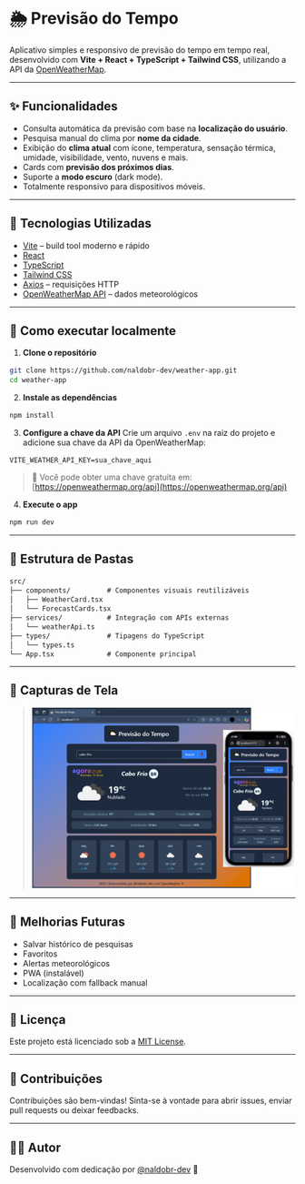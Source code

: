 # 🌦️ Previsão do Tempo

Aplicativo simples e responsivo de previsão do tempo em tempo real, desenvolvido com **Vite + React + TypeScript + Tailwind CSS**, utilizando a API da [OpenWeatherMap](https://openweathermap.org/).

---

## ✨ Funcionalidades

- Consulta automática da previsão com base na **localização do usuário**.
- Pesquisa manual do clima por **nome da cidade**.
- Exibição do **clima atual** com ícone, temperatura, sensação térmica, umidade, visibilidade, vento, nuvens e mais.
- Cards com **previsão dos próximos dias**.
- Suporte a **modo escuro** (dark mode).
- Totalmente responsivo para dispositivos móveis.

---

## 🧱 Tecnologias Utilizadas

- [Vite](https://vitejs.dev/) – build tool moderno e rápido
- [React](https://reactjs.org/)
- [TypeScript](https://www.typescriptlang.org/)
- [Tailwind CSS](https://tailwindcss.com/)
- [Axios](https://axios-http.com/) – requisições HTTP
- [OpenWeatherMap API](https://openweathermap.org/api) – dados meteorológicos

---

## 🚀 Como executar localmente

1. **Clone o repositório**
```bash
git clone https://github.com/naldobr-dev/weather-app.git
cd weather-app
````

2. **Instale as dependências**

```bash
npm install
```

3. **Configure a chave da API**
   Crie um arquivo `.env` na raiz do projeto e adicione sua chave da API da OpenWeatherMap:

```env
VITE_WEATHER_API_KEY=sua_chave_aqui
```

> 🔑 Você pode obter uma chave gratuita em: [https://openweathermap.org/api](https://openweathermap.org/api)

4. **Execute o app**

```bash
npm run dev
```

---

## 📁 Estrutura de Pastas

```
src/
├── components/         # Componentes visuais reutilizáveis
│   ├── WeatherCard.tsx
│   └── ForecastCards.tsx
├── services/           # Integração com APIs externas
│   └── weatherApi.ts
├── types/              # Tipagens do TypeScript
│   └── types.ts
└── App.tsx             # Componente principal
```

---

## 📸 Capturas de Tela

> ![Screenshot do App](Screenshot.png)

---

## 📌 Melhorias Futuras

* Salvar histórico de pesquisas
* Favoritos
* Alertas meteorológicos
* PWA (instalável)
* Localização com fallback manual

---

## 📄 Licença

Este projeto está licenciado sob a [MIT License](LICENSE).

---

## 🤝 Contribuições

Contribuições são bem-vindas! Sinta-se à vontade para abrir issues, enviar pull requests ou deixar feedbacks.

---

## 👨‍💻 Autor

Desenvolvido com dedicação por [@naldobr-dev](https://github.com/naldobr-dev) 💙

